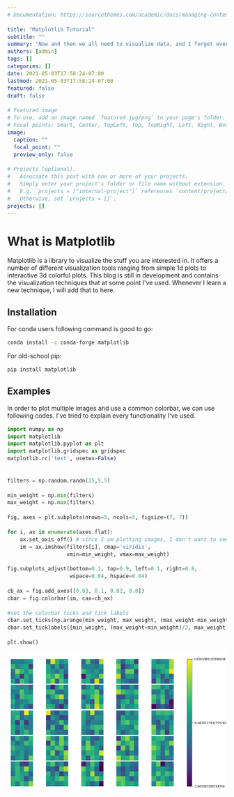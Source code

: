 ```yaml
---
# Documentation: https://sourcethemes.com/academic/docs/managing-content/

title: "Matplotlib Tutorial"
subtitle: ""
summary: "Now and then we all need to visualize data, and I forget even a simple usage of matplotlib methods. This post contains some important plotting techniques using matplotlib."
authors: [admin]
tags: []
categories: []
date: 2021-05-03T17:58:24-07:00
lastmod: 2021-05-03T17:58:24-07:00
featured: false
draft: false

# Featured image
# To use, add an image named `featured.jpg/png` to your page's folder.
# Focal points: Smart, Center, TopLeft, Top, TopRight, Left, Right, BottomLeft, Bottom, BottomRight.
image:
  caption: ""
  focal_point: ""
  preview_only: false

# Projects (optional).
#   Associate this post with one or more of your projects.
#   Simply enter your project's folder or file name without extension.
#   E.g. `projects = ["internal-project"]` references `content/project/deep-learning/index.md`.
#   Otherwise, set `projects = []`.
projects: []
---
```



# What is Matplotlib

Matplotlib is a library to visualize the stuff you are interested in. It offers a number of different visualization tools ranging from simple 1d plots to interactive 3d colorful plots. This blog is still in development and contains the visualization techniques that at some point I've used. Whenever I learn a new technique, I will add that to here.

## Installation

For conda users following command is good to go:

```bash
conda install -c conda-forge matplotlib
```

For old-school pip:

```bash
pip install matplotlib
```

## Examples

In order to plot multiple images and use a common colorbar, we can use following codes. I've tried to explain every functionality I've used.

```python
import numpy as np
import matplotlib
import matplotlib.pyplot as plt
import matplotlib.gridspec as gridspec
matplotlib.rc('text', usetex=False)


filters = np.random.randn(25,5,5)

min_weight = np.min(filters)
max_weight = np.max(filters)

fig, axes = plt.subplots(nrows=5, ncols=5, figsize=(7, 7))

for i, ax in enumerate(axes.flat):
    ax.set_axis_off() # since I am plotting images, I don't want to see axis numbers.
    im = ax.imshow(filters[i], cmap='viridis',
                   vmin=min_weight, vmax=max_weight)

fig.subplots_adjust(bottom=0.1, top=0.9, left=0.1, right=0.8,
                    wspace=0.04, hspace=0.04)

cb_ax = fig.add_axes([0.83, 0.1, 0.02, 0.8])
cbar = fig.colorbar(im, cax=cb_ax)

#set the colorbar ticks and tick labels
cbar.set_ticks(np.arange(min_weight, max_weight, (max_weight-min_weight-0.001)/2))
cbar.set_ticklabels([min_weight, (max_weight+min_weight)/2, max_weight])

plt.show()
```

<img src="sub-images.png" alt="An example" width="600"
         height="320">



